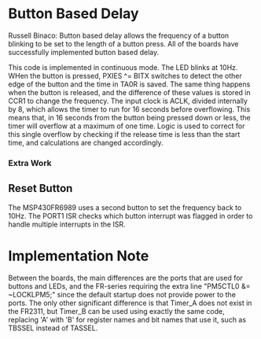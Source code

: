 # Button Based Delay
Russell Binaco:
Button based delay allows the frequency of a button blinking to be set to the length of a button press. 
All of the boards have successfully implemented button based delay.

This code is implemented in continuous mode. The LED blinks at 10Hz. WHen the button is pressed, PXIES ^= BITX switches to detect the other edge of the button and the time in TA0R is saved. The same thing happens when the button is released, and the difference of these values is stored in CCR1 to change the frequency. 
The input clock is ACLK, divided internally by 8, which allows the timer to run for 16 seconds before overflowing. This means that, in 16 seconds from the button being pressed down or less, the timer will overflow at a maximum of one time. Logic is used to correct for this single overflow by checking if the release time is less than the start time, and calculations are changed accordingly.

### Extra Work
## Reset Button
The MSP430FR6989 uses a second button to set the frequency back to 10Hz. The PORT1 ISR checks which button interrupt was flagged in order to handle multiple interrupts in the ISR.

# Implementation Note
Between the boards, the main differences are the ports that are used for buttons and LEDs, and the FR-series requiring the extra line "PM5CTL0 &= ~LOCKLPM5;" since the default startup does not provide power to the ports.
The only other significant difference is that Timer_A does not exist in the FR2311, but Timer_B can be used using exactly the same code, replacing 'A' with 'B' for register names and bit names that use it, such as TBSSEL instead of TASSEL.